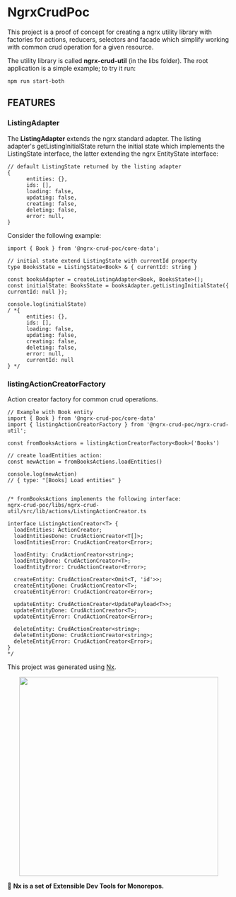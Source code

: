 # NgrxCrudPoc

This project is a proof of concept for creating a ngrx utility library with factories for actions, reducers, selectors 
and facade which simplify working with common crud operation for a given resource.

The utility library is called **ngrx-crud-util** (in the libs folder). 
The root application is a simple example; to try it run: 
```
npm run start-both
```

## FEATURES
### ListingAdapter 
The **ListingAdapter** extends the ngrx standard adapter. The listing adapter's getListingInitialState return 
the initial state which implements the ListingState interface, the latter extending the ngrx EntityState interface:
```
// default ListingState returned by the listing adapter
{
      entities: {},
      ids: [],
      loading: false,
      updating: false,
      creating: false,
      deleting: false,
      error: null,
}
```
  
Consider the following example:
```
import { Book } from '@ngrx-crud-poc/core-data';

// initial state extend ListingState with currentId property
type BooksState = ListingState<Book> & { currentId: string }

const booksAdapter = createListingAdapter<Book, BooksState>();
const initialState: BooksState = booksAdapter.getListingInitialState({ currentId: null });

console.log(initialState)
/ *{
      entities: {},
      ids: [],
      loading: false,
      updating: false,
      creating: false,
      deleting: false,
      error: null,
      currentId: null   
} */
```

### listingActionCreatorFactory
Action creator factory for common crud operations.

```
// Example with Book entity
import { Book } from '@ngrx-crud-poc/core-data'
import { listingActionCreatorFactory } from '@ngrx-crud-poc/ngrx-crud-util';

const fromBooksActions = listingActionCreatorFactory<Book>('Books')

// create loadEntities action:
const newAction = fromBooksActions.loadEntities()

console.log(newAction)
// { type: "[Books] Load entities" }


/* fromBooksActions implements the following interface:
ngrx-crud-poc/libs/ngrx-crud-util/src/lib/actions/ListingActionCreator.ts

interface ListingActionCreator<T> {
  loadEntities: ActionCreator;
  loadEntitiesDone: CrudActionCreator<T[]>;
  loadEntitiesError: CrudActionCreator<Error>;

  loadEntity: CrudActionCreator<string>;
  loadEntityDone: CrudActionCreator<T>;
  loadEntityError: CrudActionCreator<Error>;

  createEntity: CrudActionCreator<Omit<T, 'id'>>;
  createEntityDone: CrudActionCreator<T>;
  createEntityError: CrudActionCreator<Error>;

  updateEntity: CrudActionCreator<UpdatePayload<T>>;
  updateEntityDone: CrudActionCreator<T>;
  updateEntityError: CrudActionCreator<Error>;

  deleteEntity: CrudActionCreator<string>;
  deleteEntityDone: CrudActionCreator<string>;
  deleteEntityError: CrudActionCreator<Error>;
}
*/
```


This project was generated using [Nx](https://nx.dev).

<p align="center"><img src="https://raw.githubusercontent.com/nrwl/nx/master/images/nx-logo.png" width="450"></p>

🔎 **Nx is a set of Extensible Dev Tools for Monorepos.**

